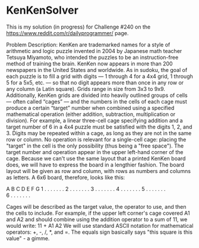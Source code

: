 # KenKenSolver
This is my solution (in progress) for Challenge #240 on the https://www.reddit.com/r/dailyprogrammer/ page. 

Problem Description: KenKen are trademarked names for a style of arithmetic and logic puzzle invented in 2004 by Japanese math teacher Tetsuya Miyamoto, who intended the puzzles to be an instruction-free method of training the brain. KenKen now appears in more than 200 newspapers in the United States and worldwide. As in sudoku, the goal of each puzzle is to fill a grid with digits –– 1 through 4 for a 4x4 grid, 1 through 5 for a 5x5, etc. –– so that no digit appears more than once in any row or any column (a Latin square). Grids range in size from 3x3 to 9x9. Additionally, KenKen grids are divided into heavily outlined groups of cells –– often called “cages” –– and the numbers in the cells of each cage must produce a certain “target” number when combined using a specified mathematical operation (either addition, subtraction, multiplication or division). For example, a linear three-cell cage specifying addition and a target number of 6 in a 4x4 puzzle must be satisfied with the digits 1, 2, and 3. Digits may be repeated within a cage, as long as they are not in the same row or column. No operation is relevant for a single-cell cage: placing the "target" in the cell is the only possibility (thus being a "free space"). The target number and operation appear in the upper left-hand corner of the cage. Because we can't use the same layout that a printed KenKen board does, we will have to express the board in a lengthier fashion. The board layout will be given as row and column, with rows as numbers and columns as letters. A 6x6 board, therefore, looks like this:

A B C D E F G 
  1 . . . . . . . 
  2 . . . . . . . 
  3 . . . . . . . 
  4 . . . . . . . 
  5 . . . . . . .  
  6 . . . . . . . 

Cages will be described as the target value, the operator to use, and then the cells to include. For example, if the upper left corner's cage covered A1 and A2 and should combine using the addition operator to a sum of 11, we would write: 11 + A1 A2 We will use standard ASCII notation for mathematical operators: +, -, /, *, and =. The equals sign basically says "this square is this value" - a gimme.
